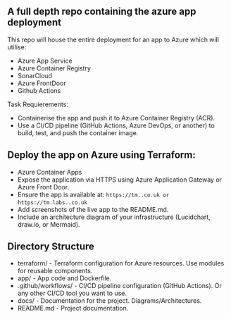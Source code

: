  ## A full depth repo containing the azure app deployment 

 This repo will house the entire deployment for an app to Azure which will utilise:

 - Azure App Service
 - Azure Container Registry
 - SonarCloud
 - Azure FrontDoor
 - Github Actions

 Task Requierements:

- Containerise the app and push it to Azure Container Registry (ACR).
- Use a CI/CD pipeline (GitHub Actions, Azure DevOps, or another) to build, test, and push the container image.
## Deploy the app on Azure using Terraform:
- Azure Container Apps
- Expose the application via HTTPS using Azure Application Gateway or Azure Front Door.
- Ensure the app is available at:
`https://tm..co.uk or`
`https://tm.labs..co.uk`
- Add screenshots of the live app to the README.md.
- Include an architecture diagram of your infrastructure (Lucidchart, draw.io, or Mermaid).

## Directory Structure
- terraform/ - Terraform configuration for Azure resources. Use modules for reusable components.
- app/ - App code and Dockerfile.
- .github/workflows/ - CI/CD pipeline configuration (GitHub Actions). Or any other CI/CD tool you want to use.
- docs/ - Documentation for the project. Diagrams/Architectures.
- README.md - Project documentation.